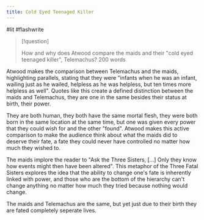```yaml
---
title: Cold Eyed Teenaged Killer
---
```

#lit #flashwrite 

> [!question] 
> 
> How and why does Atwood compare the maids and their "cold eyed teenaged killer", Telemachus? 200 words

Atwood makes the comparison between Telemachus and the maids, highlighting parallels, stating that they were "infants when he was an infant, wailing just as he wailed, helpless as he was helpless, but ten times more helpless as well". Quotes like this create a defined distinction between the maids and Telemachus, they are one in the same besides their status at birth, their power. 

They are both human, they both have the same mortal flesh, they were both born in the same location at the same time, but one was given every power that they could wish for and the other "found". Atwood makes this active comparison to make the audience think about what the maids did to deserve their fate, a fate they could never have controlled no matter how much they wished to. 

The maids implore the reader to "Ask the Three Sisters, [...] Only they know how events might then have been altered". This metaphor of the Three Fatal Sisters explores the idea that the ability to change one's fate is inherently linked with power, and those who are the bottom of the hierarchy can't change anything no matter how much they tried because nothing would change. 

The maids and Telemachus are the same, but yet just due to their birth they are fated completely seperate lives.